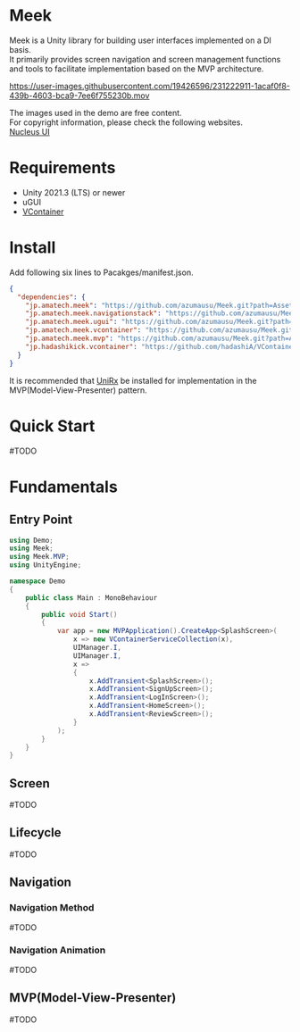 # Meek
Meek is a Unity library for building user interfaces implemented on a DI basis.  
It primarily provides screen navigation and screen management functions and tools to facilitate implementation based on the MVP architecture.


https://user-images.githubusercontent.com/19426596/231222911-1acaf0f8-439b-4603-bca9-7ee6f755230b.mov
  
  
The images used in the demo are free content.  
For copyright information, please check the following websites.  
[Nucleus UI](https://www.nucleus-ui.com/)

# Requirements
- Unity 2021.3 (LTS) or newer
- uGUI
- [VContainer](https://github.com/hadashiA/VContainer)

  

# Install
Add following six lines to Pacakges/manifest.json.  

```json
{
  "dependencies": {
    "jp.amatech.meek": "https://github.com/azumausu/Meek.git?path=Assets/Packages/Meek",
    "jp.amatech.meek.navigationstack": "https://github.com/azumausu/Meek.git?path=Assets/Packages/Meek.NavigationStack",
    "jp.amatech.meek.ugui": "https://github.com/azumausu/Meek.git?path=Assets/Packages/Meek.UGUI",
    "jp.amatech.meek.vcontainer": "https://github.com/azumausu/Meek.git?path=Assets/Packages/Meek.VContainer",
    "jp.amatech.meek.mvp": "https://github.com/azumausu/Meek.git?path=Assets/Packages/Meek.MVP",
    "jp.hadashikick.vcontainer": "https://github.com/hadashiA/VContainer.git?path=VContainer/Assets/VContainer"
  }
}
```
It is recommended that [UniRx](https://github.com/neuecc/UniRx) be installed for implementation in the MVP(Model-View-Presenter) pattern.

# Quick Start
#TODO

# Fundamentals
## Entry Point
```csharp
using Demo;
using Meek;
using Meek.MVP;
using UnityEngine;

namespace Demo
{
    public class Main : MonoBehaviour
    {
        public void Start()
        {
            var app = new MVPApplication().CreateApp<SplashScreen>(
                x => new VContainerServiceCollection(x),
                UIManager.I,
                UIManager.I,
                x =>
                {
                    x.AddTransient<SplashScreen>();
                    x.AddTransient<SignUpScreen>();
                    x.AddTransient<LogInScreen>();
                    x.AddTransient<HomeScreen>();
                    x.AddTransient<ReviewScreen>();
                }
            );
        }
    }
}
```

## Screen
#TODO

## Lifecycle
#TODO

## Navigation
### Navigation Method
#TODO
### Navigation Animation
#TODO

## MVP(Model-View-Presenter)
#TODO

